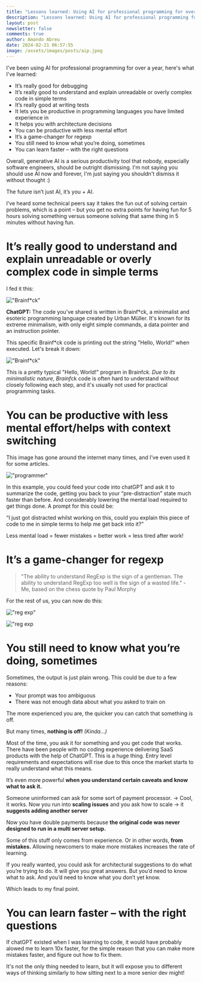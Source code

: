 ```yaml
---
title: "Lessons learned: Using AI for professional programming for over a year"
description: "Lessons learned: Using AI for professional programming for over a year"
layout: post
newsletter: false
comments: true
author: Amando Abreu
date: 2024-02-21 06:57:55
image: /assets/images/posts/aip.jpeg
---
```

I've been using AI for professional programming for over a year, here's what I've learned:

* It’s really good for debugging
* It’s really good to understand and explain unreadable or overly complex code in simple terms
* It’s really good at writing tests
* It lets you be productive in programming languages you have limited experience in
* It helps you with architecture decisions
* You can be productive with less mental effort
* It’s a game-changer for regexp
* You still need to know what you’re doing, sometimes
* You can learn faster – with the right questions

Overall, generative AI is a serious productivity tool that nobody, especially software engineers, should be outright dismissing. I'm not saying you should use AI now and forever, I'm just saying you shouldn't dismiss it without thought :)

The future isn’t just AI, it’s you + AI.

I’ve heard some technical peers say it takes the fun out of solving certain problems, which is a point – but you get no extra points for having fun for 5 hours solving something versus someone solving that same thing in 5 minutes without having fun.

# It’s really good to understand and explain unreadable or overly complex code in simple terms
I fed it this:

!["Brainf*ck"](/assets/images/bf.jpeg)

**ChatGPT:** The code you've shared is written in Brainf*ck, a minimalist and esoteric programming language created by Urban Müller. It's known for its extreme minimalism, with only eight simple commands, a data pointer and an instruction pointer.

This specific Brainf*ck code is printing out the string "Hello, World!" when executed. Let's break it down:

!["Brainf*ck"](/assets/images/bfexplained.jpeg)

This is a pretty typical "Hello, World!" program in Brainf*ck. Due to its minimalistic nature, Brainf*ck code is often hard to understand without closely following each step, and it's usually not used for practical programming tasks.


# You can be productive with less mental effort/helps with context switching

This image has gone around the internet many times, and I’ve even used it for some articles.

!["programmer"](/assets/images/p.jpeg)

In this example, you could feed your code into chatGPT and ask it to summarize the code, getting you back to your “pre-distraction” state much faster than before. And considerably lowering the mental load required to get things done. A prompt for this could be:

“I just got distracted whilst working on this, could you explain this piece of code to me in simple terms to help me get back into it?”

Less mental load = fewer mistakes = better work = less tired after work!

# It’s a game-changer for regexp

>"The ability to understand RegExp is the sign of a gentleman. The ability to understand RegExp too well is the sign of a wasted life." - Me, based on the chess quote by Paul Morphy

For the rest of us, you can now do this:

!["reg exp"](/assets/images/regexpq.jpeg)

!["reg exp](/assets/images/regexpq.jpeg)

# You still need to know what you’re doing, sometimes

Sometimes, the output is just plain wrong. This could be due to a few reasons:

* Your prompt was too ambiguous
* There was not enough data about what you asked to train on

The more experienced you are, the quicker you can catch that something is off.

But many times, **nothing is off!** *(Kinda...)*

Most of the time, you ask it for something and you get code that works. There have been people with no coding experience delivering SaaS products with the help of ChatGPT. This is a huge thing. Entry level requirements and expectations will rise due to this once the market starts to really understand what this means.

It’s even more powerful **when you understand certain caveats and know what to ask it.**

Someone uninformed can ask for some sort of payment processor. -> Cool, it works.
Now you run into **scaling issues** and you ask how to scale -> it **suggests adding another server**

Now you have double payments because **the original code was never designed to run in a multi server setup.**

Some of this stuff only comes from experience. Or in other words, **from mistakes.** Allowing newcomers to make more mistakes increases the rate of learning.

If you really wanted, you could ask for architectural suggestions to do what you’re trying to do. It will give you great answers. But you’d need to know what to ask. And you’d need to know what you don’t yet know.

Which leads to my final point.

# You can learn faster – with the right questions

If chatGPT existed when I was learning to code, it would have probably alowed me to learn 10x faster, for the simple reason that you can make more mistakes faster, and figure out how to fix them.

It's not the only thing needed to learn, but it will expose you to different ways of thinking similarly to how sitting next to a more senior dev might!

